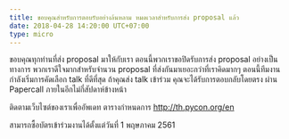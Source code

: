 ```yaml
---
title: ขอบคุณสำหรับการตอบรับอย่างล้นหลาม หมดเวลาสำหรับการส่ง proposal แล้ว
date: 2018-04-28 14:20:00 UTC+07:00
type: micro
---
```


ขอบคุณทุกท่านที่ส่ง proposal มาให้กับเรา
ตอนนี้พวกเราขอปิดรับการส่ง proposal อย่างเป็นทางการ พวกเราดีใจมากสำหรับจำนวน proposal ที่ส่งกันมาเยอะกว่าที่เราคิดมากๆ
ตอนนี้ทีมงานกำลังเริ่มการคัดเลือก talk ที่ดีที่สุด
ถ้าคุณส่ง talk เข้าร่วม คุณจะได้รับการตอบกลับโดยตรง ผ่าน Papercall ภายในอีกไม่กี่สัปดาห์ข้างหน้า

ติดตามเว็บไซต์ของเราเพื่ออัพเดท ตารางกำหนดการ
http://th.pycon.org/en

สามารถซื้อบัตรเข้าร่วมงานได้ตั้งแต่วันที่ 1 พฤษภาคม 2561
